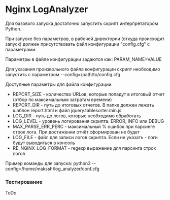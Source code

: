 # Nginx LogAnalyzer
Для базового запуска достаточно запустить скрипт интерпретатором Python.

При запуске без параметров, в рабочей директории (откуда происходит запуск) должен присутствовать
файл конфигурации "config.cfg" с параметрами.

Параметры в файле конфигурации задаются как: PARAM_NAME=VALUE

Для указания произвольного файла конфигурации скрипт необходимо запустить
с параметром --config=/path/to/config.cfg

Доступные параметры для файла конфигурации:
* REPORT_SIZE - количество URLов, которые попадут в итоговый отчет (отбор по максимальным затратам времени)
* REPORT_DIR - путь до итоговых отчетов. В папке должен лежать шаблон report.html и файл jquery.tablesorter.min.js
* LOG_DIR - путь до логов, которые необходимо обработать
* LOG_LEVEL - уровень логирования скрипта. ERROR, INFO или DEBUG
* MAX_PARSE_ERR_PERC - максимальный % ошибок при парсинге строк лога. При достижении отчёт сформирован не будет
* LOG_FILE - файл для записи логов скрипта. Если не указать - логи будут выводиться в консоль
* RE_NGINX_LOG_FORMAT - regexp выражение для парсинга строк логов

Пример команды для запуска: python3 --config=/home/makssh/log_analyzer/conf.cfg

### Тестирование
ToDo